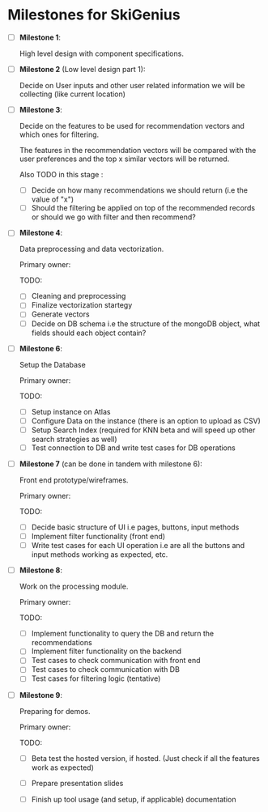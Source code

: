 # Milestones for SkiGenius

- [ ] **Milestone 1**:
  
  High level design with component specifications.

- [ ] **Milestone 2** (Low level design part 1):
  
  Decide on User inputs and other user related information we will be collecting (like current location)

- [ ] **Milestone 3**: 
  
   Decide on the features to be used for recommendation vectors and which ones for filtering.

   The features in the recommendation vectors will be compared with the user preferences and the top x similar vectors will be returned.

   Also TODO in this stage :

    - [ ] Decide on how many recommendations we should return (i.e the value of "x")
    - [ ] Should the filtering be applied on top of the recommended records or should we go with filter and then recommend?

- [ ] **Milestone 4**: 
 
  Data preprocessing and data vectorization.
  
  Primary owner: 
  
  TODO:
   - [ ] Cleaning and preprocessing
   - [ ] Finalize vectorization startegy
   - [ ] Generate vectors
   - [ ] Decide on DB schema i.e the structure of the mongoDB object, what fields should each object contain? 
  
- [ ] **Milestone 6**: 
  
    Setup the Database
    
    Primary owner: 
    
    TODO:
    - [ ] Setup instance on Atlas
    - [ ] Configure Data on the instance (there is an option to upload as CSV)
    - [ ] Setup Search Index (required for KNN beta and will speed up other search strategies as well)
    - [ ] Test connection to DB and write test cases for DB operations
  
- [ ]  **Milestone 7** (can be done in tandem with milestone 6): 
    
    Front end prototype/wireframes.
    
    Primary owner:

    TODO:
    - [ ] Decide basic structure of UI i.e pages, buttons, input methods
    - [ ] Implement filter functionality (front end)
    - [ ] Write test cases for each UI operation i.e are all the buttons and input methods working as expected, etc.
  
- [ ] **Milestone 8**: 
    
    Work on the processing module.
    
    Primary owner:

    TODO:
    - [ ] Implement functionality to query the DB and return the recommendations
    - [ ] Implement filter functionality on the backend
    - [ ] Test cases to check communication with front end
    - [ ] Test cases to check communication with DB
    - [ ] Test cases for filtering logic (tentative)

- [ ] **Milestone 9**:
    
    Preparing for demos.
    
    Primary owner:

    TODO:
    - [ ] Beta test the hosted version, if hosted. (Just check if all the features work as expected)
    - [ ] Prepare presentation slides
    - [ ] Finish up tool usage (and setup, if applicable) documentation


